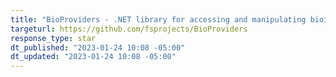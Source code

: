 ```yaml
---
title: "BioProviders - .NET library for accessing and manipulating bioinformatic datasets"
targeturl: https://github.com/fsprojects/BioProviders 
response_type: star
dt_published: "2023-01-24 10:08 -05:00"
dt_updated: "2023-01-24 10:08 -05:00"
---
```

